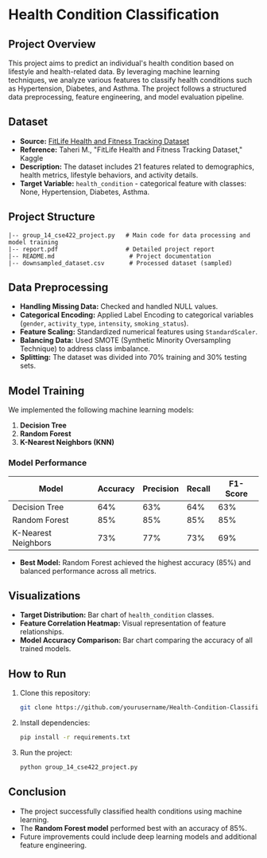 # Health Condition Classification

## Project Overview
This project aims to predict an individual's health condition based on lifestyle and health-related data. By leveraging machine learning techniques, we analyze various features to classify health conditions such as Hypertension, Diabetes, and Asthma. The project follows a structured data preprocessing, feature engineering, and model evaluation pipeline.

## Dataset
- **Source:** [FitLife Health and Fitness Tracking Dataset](https://www.kaggle.com/datasets/jijagallery/fitlife-health-and-fitness-tracking-dataset?resource=download)
- **Reference:** Taheri M., "FitLife Health and Fitness Tracking Dataset," Kaggle
- **Description:** The dataset includes 21 features related to demographics, health metrics, lifestyle behaviors, and activity details.
- **Target Variable:** `health_condition` - categorical feature with classes: None, Hypertension, Diabetes, Asthma.

## Project Structure
```
|-- group_14_cse422_project.py   # Main code for data processing and model training
|-- report.pdf                   # Detailed project report
|-- README.md                     # Project documentation
|-- downsampled_dataset.csv       # Processed dataset (sampled)
```

## Data Preprocessing
- **Handling Missing Data:** Checked and handled NULL values.
- **Categorical Encoding:** Applied Label Encoding to categorical variables (`gender`, `activity_type`, `intensity`, `smoking_status`).
- **Feature Scaling:** Standardized numerical features using `StandardScaler`.
- **Balancing Data:** Used SMOTE (Synthetic Minority Oversampling Technique) to address class imbalance.
- **Splitting:** The dataset was divided into 70% training and 30% testing sets.

## Model Training
We implemented the following machine learning models:
1. **Decision Tree**
2. **Random Forest**
3. **K-Nearest Neighbors (KNN)**

### Model Performance
| Model               | Accuracy | Precision | Recall | F1-Score |
|---------------------|----------|-----------|--------|----------|
| Decision Tree       | 64%      | 63%       | 64%    | 63%      |
| Random Forest       | 85%      | 85%       | 85%    | 85%      |
| K-Nearest Neighbors | 73%      | 77%       | 73%    | 69%      |

- **Best Model:** Random Forest achieved the highest accuracy (85%) and balanced performance across all metrics.

## Visualizations
- **Target Distribution:** Bar chart of `health_condition` classes.
- **Feature Correlation Heatmap:** Visual representation of feature relationships.
- **Model Accuracy Comparison:** Bar chart comparing the accuracy of all trained models.

## How to Run
1. Clone this repository:
   ```sh
   git clone https://github.com/yourusername/Health-Condition-Classification.git
   ```
2. Install dependencies:
   ```sh
   pip install -r requirements.txt
   ```
3. Run the project:
   ```sh
   python group_14_cse422_project.py
   ```

## Conclusion
- The project successfully classified health conditions using machine learning.
- The **Random Forest model** performed best with an accuracy of 85%.
- Future improvements could include deep learning models and additional feature engineering.
